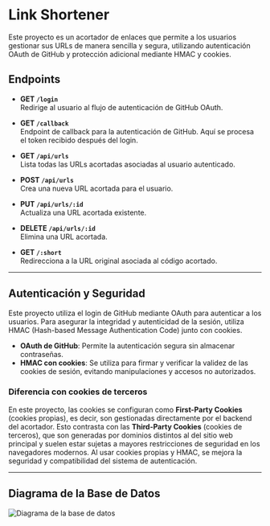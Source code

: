 # Link Shortener

Este proyecto es un acortador de enlaces que permite a los usuarios gestionar sus URLs de manera sencilla y segura, utilizando autenticación OAuth de GitHub y protección adicional mediante HMAC y cookies.

## Endpoints

- **GET `/login`**  
  Redirige al usuario al flujo de autenticación de GitHub OAuth.

- **GET `/callback`**  
  Endpoint de callback para la autenticación de GitHub. Aquí se procesa el token recibido después del login.

- **GET `/api/urls`**  
  Lista todas las URLs acortadas asociadas al usuario autenticado.

- **POST `/api/urls`**  
  Crea una nueva URL acortada para el usuario.

- **PUT `/api/urls/:id`**  
  Actualiza una URL acortada existente.

- **DELETE `/api/urls/:id`**  
  Elimina una URL acortada.

- **GET `/:short`**  
  Redirecciona a la URL original asociada al código acortado.

---

## Autenticación y Seguridad

Este proyecto utiliza el login de GitHub mediante OAuth para autenticar a los usuarios. Para asegurar la integridad y autenticidad de la sesión, utiliza HMAC (Hash-based Message Authentication Code) junto con cookies.

- **OAuth de GitHub**: Permite la autenticación segura sin almacenar contraseñas.
- **HMAC con cookies**: Se utiliza para firmar y verificar la validez de las cookies de sesión, evitando manipulaciones y accesos no autorizados.

### Diferencia con cookies de terceros

En este proyecto, las cookies se configuran como **First-Party Cookies** (cookies propias), es decir, son gestionadas directamente por el backend del acortador. Esto contrasta con las **Third-Party Cookies** (cookies de terceros), que son generadas por dominios distintos al del sitio web principal y suelen estar sujetas a mayores restricciones de seguridad en los navegadores modernos. Al usar cookies propias y HMAC, se mejora la seguridad y compatibilidad del sistema de autenticación.

---

## Diagrama de la Base de Datos

![Diagrama de la base de datos](https://github.com/user-attachments/assets/54d8c083-8a63-4c9e-8154-657112d3b1a6)
